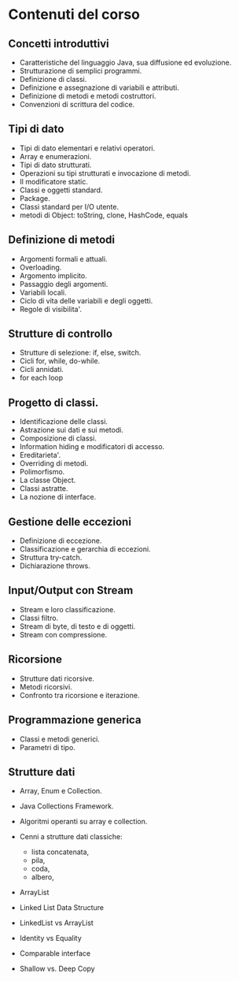 # Contenuti del corso

## Concetti introduttivi

* Caratteristiche del linguaggio Java, sua diffusione ed evoluzione. 
* Strutturazione di semplici programmi. 
* Definizione di classi. 
* Definizione e assegnazione di variabili e attributi. 
* Definizione di metodi e metodi costruttori. 
* Convenzioni di scrittura del codice.

## Tipi di dato

* Tipi di dato elementari e relativi operatori. 
* Array e enumerazioni. 
* Tipi di dato strutturati. 
* Operazioni su tipi strutturati e invocazione di metodi. 
* Il modificatore static. 
* Classi e oggetti standard. 
* Package. 
* Classi standard per I/O utente.
* metodi di Object: toString, clone, HashCode, equals

## Definizione di metodi

* Argomenti formali e attuali. 
* Overloading. 
* Argomento implicito. 
* Passaggio degli argomenti. 
* Variabili locali. 
* Ciclo di vita delle variabili e degli oggetti. 
* Regole di visibilita'.

## Strutture di controllo

* Strutture di selezione: if, else, switch. 
* Cicli for, while, do-while. 
* Cicli annidati.
* for each loop

## Progetto di classi.

* Identificazione delle classi. 
* Astrazione sui dati e sui metodi. 
* Composizione di classi. 
* Information hiding e modificatori di accesso. 
* Ereditarieta'. 
* Overriding di metodi. 
* Polimorfismo. 
* La classe Object. 
* Classi astratte. 
* La nozione di interface.

## Gestione delle eccezioni

* Definizione di eccezione. 
* Classificazione e gerarchia di eccezioni. 
* Struttura try-catch. 
* Dichiarazione throws.

## Input/Output con Stream

* Stream e loro classificazione. 
* Classi filtro. 
* Stream di byte, di testo e di oggetti. 
* Stream con compressione.

## Ricorsione

* Strutture dati ricorsive. 
* Metodi ricorsivi. 
* Confronto tra ricorsione e iterazione.

## Programmazione generica

* Classi e metodi generici. 
* Parametri di tipo.

## Strutture dati

* Array, Enum e Collection. 
* Java Collections Framework. 
* Algoritmi operanti su array e collection. 
* Cenni a strutture dati classiche: 
  * lista concatenata, 
  * pila, 
  * coda, 
  * albero, 
* ArrayList
* Linked List Data Structure
* LinkedList vs ArrayList

* Identity vs Equality
* Comparable interface
* Shallow vs. Deep Copy